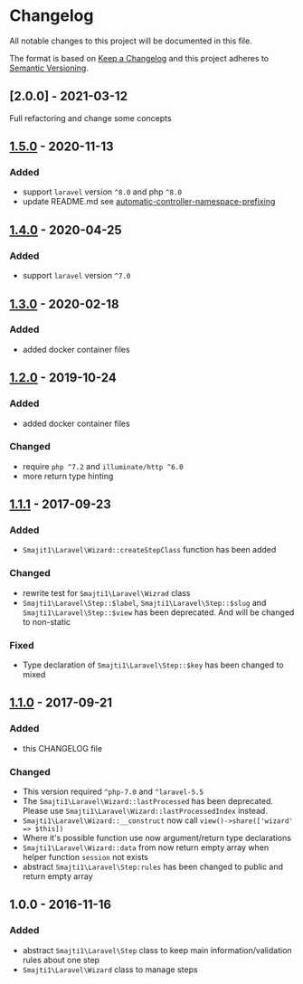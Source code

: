 # Changelog
All notable changes to this project will be documented in this file.

The format is based on [Keep a Changelog](http://keepachangelog.com/en/1.0.0/)
and this project adheres to [Semantic Versioning](http://semver.org/spec/v2.0.0.html).

## [2.0.0] - 2021-03-12
Full refactoring and change some concepts

## [1.5.0] - 2020-11-13
### Added
- support `laravel` version `^8.0` and php `^8.0`
- update README.md see [automatic-controller-namespace-prefixing](https://laravel.com/docs/8.x/upgrade#automatic-controller-namespace-prefixing)

## [1.4.0] - 2020-04-25
### Added
- support `laravel` version `^7.0`

## [1.3.0] - 2020-02-18
### Added
- added docker container files

## [1.2.0] - 2019-10-24
### Added
- added docker container files
### Changed
- require `php ^7.2` and `illuminate/http ^6.0`
- more return type hinting

## [1.1.1] - 2017-09-23
### Added
- `Smajit1\Laravel\Wizard::createStepClass` function has been added
### Changed
- rewrite test for `Smajti1\Laravel\Wizrad` class
- `Smajti1\Laravel\Step::$label`, `Smajti1\Laravel\Step::$slug` and `Smajti1\Laravel\Step::$view` has been deprecated. 
And will be changed to non-static
### Fixed
- Type declaration of `Smajti1\Laravel\Step::$key` has been changed to mixed

## [1.1.0] - 2017-09-21
### Added
- this CHANGELOG file
### Changed
- This version required `^php-7.0` and `^laravel-5.5`
- The `Smajti1\Laravel\Wizard::lastProcessed` has been deprecated. Please use `Smajti1\Laravel\Wizard::lastProcessedIndex` instead.
- `Smajti1\Laravel\Wizard::__construct` now call `view()->share(['wizard' => $this])`
- Where it's possible function use now argument/return type declarations
- `Smajti1\Laravel\Wizard::data` from now return empty array when helper function `session` not exists
- abstract `Smajti1\Laravel\Step:rules` has been changed to public and return empty array

## 1.0.0 - 2016-11-16
### Added
- abstract `Smajti1\Laravel\Step` class to keep main information/validation rules about one step
- `Smajti1\Laravel\Wizard` class to manage steps

[Unreleased]: https://github.com/smajti1/laravel-wizard/compare/v1.1.1...HEAD
[1.1.1]: https://github.com/smajti1/laravel-wizard/compare/v1.1.0...v1.1.1
[1.1.0]: https://github.com/smajti1/laravel-wizard/compare/v1.0.0...v1.1.0
[1.2.0]: https://github.com/smajti1/laravel-wizard/compare/v1.1.0...v1.2.0
[1.3.0]: https://github.com/smajti1/laravel-wizard/compare/v1.2.0...v1.3.0
[1.4.0]: https://github.com/smajti1/laravel-wizard/compare/v1.3.0...v1.4.0
[1.5.0]: https://github.com/smajti1/laravel-wizard/compare/v1.4.0...v1.5.0
